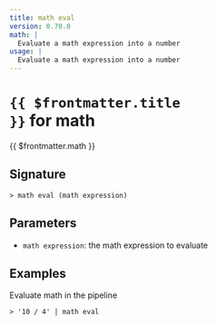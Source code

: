 ```yaml
---
title: math eval
version: 0.70.0
math: |
  Evaluate a math expression into a number
usage: |
  Evaluate a math expression into a number
---
```


# <code>{{ $frontmatter.title }}</code> for math

<div class='command-title'>{{ $frontmatter.math }}</div>

## Signature

```> math eval (math expression)```

## Parameters

 -  `math expression`: the math expression to evaluate

## Examples

Evaluate math in the pipeline
```shell
> '10 / 4' | math eval
```
